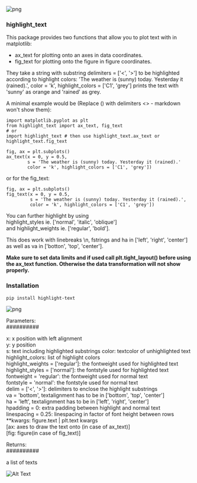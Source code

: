 ![png](/examples/highlight_text_logo.png)

### highlight_text

This package provides two functions that allow you to plot text with <highlighted substrings> in matplotlib:
 - ax_text for plotting onto an axes in data coordinates.  
 - fig_text for plotting onto the figure in figure coordinates.  

They take a string with substring delimiters = ['<', '>'] to be highlighted according to highlight colors:
'The weather is (sunny) today. Yesterday it (rained).', color = 'k', highlight_colors = ['C1', 'grey']
prints the text with 'sunny' as orange and 'rained' as grey.

A minimal example would be (Replace () with delimiters <> - markdown won't show them):  

    import matplotlib.pyplot as plt
    from highlight_text import ax_text, fig_text
    # or
    import highlight_text # then use highlight_text.ax_text or highlight_text.fig_text
<pre><code>fig, ax = plt.subplots()  
ax_text(x = 0, y = 0.5,
        s = 'The weather is (sunny) today. Yesterday it (rained).'
        color = 'k', highlight_colors = ['C1', 'grey'])</code></pre>

or for the fig_text:

<pre><code>fig, ax = plt.subplots()  
fig_text(x = 0, y = 0.5,
         s = 'The weather is (sunny) today. Yesterday it (rained).',
         color = 'k', highlight_colors = ['C1', 'grey'])</code></pre>

You can further highlight by using  
highlight_styles ie. ['normal', 'italic', 'oblique']  
and highlight_weights ie. ['regular', 'bold'].  

This does work with linebreaks \n, fstrings and ha in ['left', 'right', 'center'] as well as va in ['botton', 'top', 'center'].

<b>Make sure to set data limits and if used call plt.tight_layout() before using the ax_text function. Otherwise the data transformation will not show properly.</b>


### Installation

    pip install highlight-text



![png](/examples/htext.png)

Parameters:  
##########
  
x: x position with left alignment  
y: y position  
s: text including highlighted substrings
color: textcolor of unhighlighted text  
highlight_colors: list of highlight colors  
highlight_weights = ['regular']: the fontweight used for highlighted text  
highlight_styles = ['normal']: the fontstyle used for highlighted text  
fontweight = 'regular': the fontweight used for normal text  
fontstyle = 'normal': the fontstyle used for normal text  
delim = ['<', '>']: delimiters to enclose the highlight substrings  
va = 'bottom', textalignment has to be in ['bottom', 'top', 'center']  
ha = 'left', textalignment has to be in ['left', 'right', 'center']  
hpadding = 0: extra padding between highlight and normal text  
linespacing = 0.25: linespacing in factor of font height between rows  
**kwargs: figure.text | plt.text kwargs  
[ax: axes to draw the text onto (in case of ax_text)]  
[fig: figure(in case of fig_text)]  

Returns:  
##########

a list of texts

![Alt Text](/examples/htext.gif)
